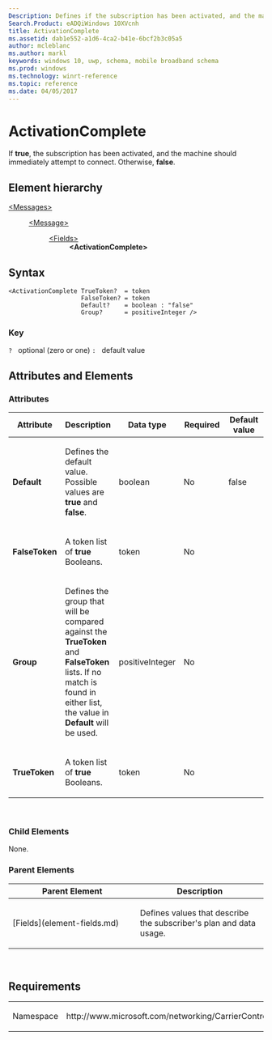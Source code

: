 ```yaml
---
Description: Defines if the subscription has been activated, and the machine should immediately attempt to connect.
Search.Product: eADQiWindows 10XVcnh
title: ActivationComplete
ms.assetid: dab1e552-a1d6-4ca2-b41e-6bcf2b3c05a5
author: mcleblanc
ms.author: markl
keywords: windows 10, uwp, schema, mobile broadband schema
ms.prod: windows
ms.technology: winrt-reference
ms.topic: reference
ms.date: 04/05/2017
---
```


# ActivationComplete


If **true**, the subscription has been activated, and the machine should immediately attempt to connect. Otherwise, **false**.

## Element hierarchy

<dl>
<dt><a href="element-messages.md">&lt;Messages&gt;</a></dt>
<dd>
<dl>
<dt><a href="element-message.md">&lt;Message&gt;</a></dt>
<dd>
<dl>
<dt><a href="element-fields.md">&lt;Fields&gt;</a></dt>
<dd><b>&lt;ActivationComplete&gt;</b></dd>
</dl>
</dd>
</dl>
</dd>
</dl>

## Syntax

``` syntax
<ActivationComplete TrueToken?  = token
                    FalseToken? = token
                    Default?    = boolean : "false"
                    Group?      = positiveInteger />
```

### Key

`?`   optional (zero or one)
`:`   default value
## Attributes and Elements


### Attributes

<table>
<colgroup>
<col width="20%" />
<col width="20%" />
<col width="20%" />
<col width="20%" />
<col width="20%" />
</colgroup>
<thead>
<tr class="header">
<th>Attribute</th>
<th>Description</th>
<th>Data type</th>
<th>Required</th>
<th>Default value</th>
</tr>
</thead>
<tbody>
<tr class="odd">
<td><strong>Default</strong></td>
<td><p>Defines the default value. Possible values are <strong>true</strong> and <strong>false</strong>.</p></td>
<td>boolean</td>
<td>No</td>
<td>false</td>
</tr>
<tr class="even">
<td><strong>FalseToken</strong></td>
<td><p>A token list of <strong>true</strong> Booleans.</p></td>
<td>token</td>
<td>No</td>
<td></td>
</tr>
<tr class="odd">
<td><strong>Group</strong></td>
<td><p>Defines the group that will be compared against the <strong>TrueToken</strong> and <strong>FalseToken</strong> lists. If no match is found in either list, the value in <strong>Default</strong> will be used.</p></td>
<td>positiveInteger</td>
<td>No</td>
<td></td>
</tr>
<tr class="even">
<td><strong>TrueToken</strong></td>
<td><p>A token list of <strong>true</strong> Booleans.</p></td>
<td>token</td>
<td>No</td>
<td></td>
</tr>
</tbody>
</table>

 

### Child Elements

None.

### Parent Elements

<table>
<colgroup>
<col width="50%" />
<col width="50%" />
</colgroup>
<thead>
<tr class="header">
<th>Parent Element</th>
<th>Description</th>
</tr>
</thead>
<tbody>
<tr class="odd">
<td>[Fields](element-fields.md)</td>
<td><p>Defines values that describe the subscriber's plan and data usage.</p></td>
</tr>
</tbody>
</table>

 

## Requirements

<table>
<colgroup>
<col width="50%" />
<col width="50%" />
</colgroup>
<tbody>
<tr class="odd">
<td><p>Namespace</p></td>
<td><p>http://www.microsoft.com/networking/CarrierControl/WWAN/v1</p></td>
</tr>
</tbody>
</table>

 

 




